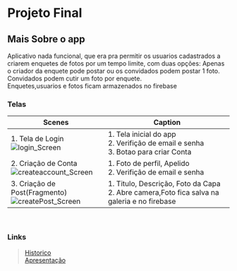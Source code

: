 # Projeto Final

## Mais Sobre o app
Aplicativo nada funcional, que era pra permitir os usuarios cadastrados a criarem enquetes de fotos por um tempo limite, 
com duas opções: Apenas o criador da enquete pode postar ou os convidados podem postar 1 foto.
Convidados podem cutir um foto por enquete.<br />
Enquetes,usuarios e fotos ficam armazenados no firebase

### Telas
|  Scenes       |  Caption |
| ------------ | ------------ |
| 1. Tela de Login<br />![login_Screen](https://github.com/lipilopes/Qualifica_Project/assets/26468934/b395270e-0080-4857-9da9-6fe471d47374) | 1. Tela inicial do app<br />2. Verifição de email e senha<br />3. Botao para criar Conta
| 2. Criação de Conta<br />![createaccount_Screen](https://github.com/lipilopes/Qualifica_Project/assets/26468934/36ba35a0-6b83-4e7a-9dca-84d6051954d4) | 1. Foto de perfil, Apelido<br />2. Verifição de email e senha
| 3. Criação de Post(Fragmento)<br />![createPost_Screen](https://github.com/lipilopes/Qualifica_Project/assets/26468934/c4536735-f6ce-484e-a9ce-52fe66789b94) | 1. Titulo, Descrição, Foto da Capa<br />2. Abre camera,Foto fica salva na galeria e no firebase

<br />

### Links

> <a href="https://github.com/lipilopes/Qualifica_Project/blob/master/app/Historico" target="_blank">Historico</a>
> <br /><a href="https://docs.google.com/presentation/d/e/2PACX-1vTk-Vx_X3-GNnywG5V1BtKWke1g5RcTFFeCQgyi4i0tifbNIHYt6MFKi-rcvhpe2RNV1G-0neKDe9w_/pub?start=false&loop=false&delayms=3000">Apresentação</a>

